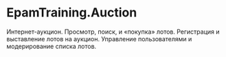 # EpamTraining.Auction
Интернет-аукцион. Просмотр, поиск, и «покупка» лотов. Регистрация и выставление лотов на аукцион. Управление пользователями и модерирование списка лотов.
